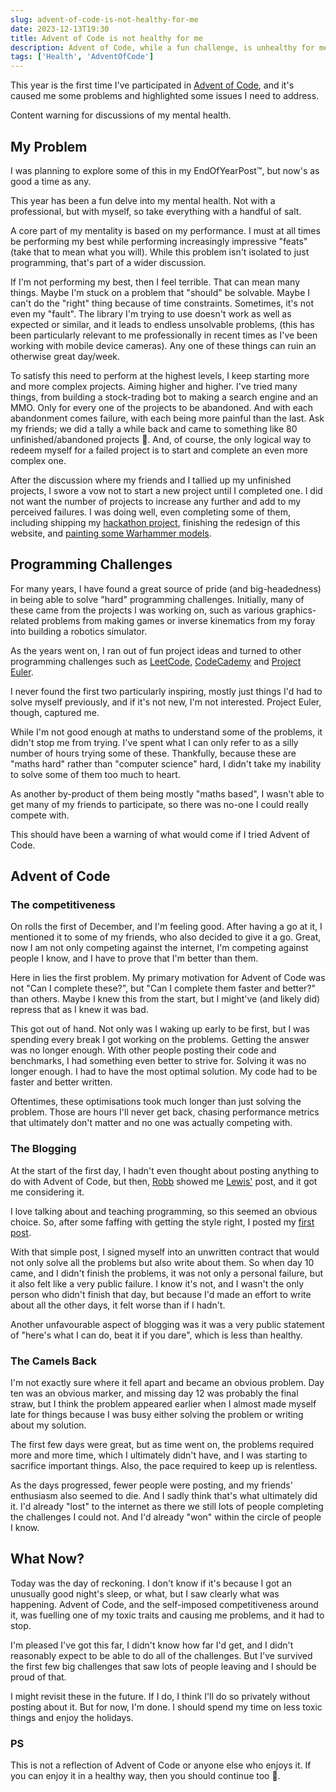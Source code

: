 ```yaml
---
slug: advent-of-code-is-not-healthy-for-me
date: 2023-12-13T19:30
title: Advent of Code is not healthy for me
description: Advent of Code, while a fun challenge, is unhealthy for me, and I should not participate. It taps at a core part of my mentality, and it's not a part I should be feeding. CW; Mental health.
tags: ['Health', 'AdventOfCode']
---
```


This year is the first time I've participated in [Advent of Code](https://adventofcode.com/), and it's caused me some problems and highlighted some issues I need to address.

Content warning for discussions of my mental health.

## My Problem

I was planning to explore some of this in my EndOfYearPost™️, but now's as good a time as any. 

This year has been a fun delve into my mental health. Not with a professional, but with myself, so take everything with a handful of salt.

A core part of my mentality is based on my performance. I must at all times be performing my best while performing increasingly impressive "feats" (take that to mean what you will). While this problem isn't isolated to just programming, that's part of a wider discussion.

If I'm not performing my best, then I feel terrible. That can mean many things. Maybe I'm stuck on a problem that "should" be solvable. Maybe I can't do the "right" thing because of time constraints. Sometimes, it's not even my "fault". The library I'm trying to use doesn't work as well as expected or similar, and it leads to endless unsolvable problems, (this has been particularly relevant to me professionally in recent times as I've been working with mobile device cameras). Any one of these things can ruin an otherwise great day/week.

To satisfy this need to perform at the highest levels, I keep starting more and more complex projects. Aiming higher and higher. I've tried many things, from building a stock-trading bot to making a search engine and an MMO. Only for every one of the projects to be abandoned. And with each abandonment comes failure, with each being more painful than the last. Ask my friends; we did a tally a while back and came to something like 80 unfinished/abandoned projects 🫠. And, of course, the only logical way to redeem myself for a failed project is to start and complete an even more complex one.

After the discussion where my friends and I tallied up my unfinished projects, I swore a vow not to start a new project until I completed one. I did not want the number of projects to increase any further and add to my perceived failures. I was doing well, even completing some of them, including shipping my [hackathon project](https://zoeaubert.me/blog/hackathon-accelos/), finishing the redesign of this website, and [painting some Warhammer models](https://zoeaubert.me/micros/2023/12/111539387340900611/).

## Programming Challenges

For many years, I have found a great source of pride (and big-headedness) in being able to solve "hard" programming challenges. Initially, many of these came from the projects I was working on, such as various graphics-related problems from making games or inverse kinematics from my foray into building a robotics simulator.

As the years went on, I ran out of fun project ideas and turned to other programming challenges such as [LeetCode](https://leetcode.com/), [CodeCademy](https://www.codecademy.com/) and [Project Euler](https://projecteuler.net/).

I never found the first two particularly inspiring, mostly just things I'd had to solve myself previously, and if it's not new, I'm not interested. Project Euler, though, captured me.

While I'm not good enough at maths to understand some of the problems, it didn't stop me from trying. I've spent what I can only refer to as a silly number of hours trying some of these. Thankfully, because these are "maths hard" rather than "computer science" hard, I didn't take my inability to solve some of them too much to heart.

As another by-product of them being mostly "maths based", I wasn't able to get many of my friends to participate, so there was no-one I could really compete with.

This should have been a warning of what would come if I tried Advent of Code.

## Advent of Code

### The competitiveness 

On rolls the first of December, and I'm feeling good. After having a go at it, I mentioned it to some of my friends, who also decided to give it a go. Great, now I am not only competing against the internet, I'm competing against people I know, and I have to prove that I'm better than them.

Here in lies the first problem. My primary motivation for Advent of Code was not "Can I complete these?", but "Can I complete them faster and better?" than others. Maybe I knew this from the start, but I might've (and likely did) repress that as I knew it was bad. 

This got out of hand. Not only was I waking up early to be first, but I was spending every break I got working on the problems. Getting the answer was no longer enough. With other people posting their code and benchmarks, I had something even better to strive for. Solving it was no longer enough. I had to have the most optimal solution. My code had to be faster and better written.

Oftentimes, these optimisations took much longer than just solving the problem. Those are hours I'll never get back, chasing performance metrics that ultimately don't matter and no one was actually competing with.

### The Blogging

At the start of the first day, I hadn't even thought about posting anything to do with Advent of Code, but then, [Robb](https://rknight.me/) showed me [Lewis'](https://lewisdale.dev/post/advent-of-code-2023-day-one/) post, and it got me considering it.

I love talking about and teaching programming, so this seemed an obvious choice. So, after some faffing with getting the style right, I posted my [first post](https://zoeaubert.me/blog/advent-of-code-2023-day-01/).

With that simple post, I signed myself into an unwritten contract that would not only solve all the problems but also write about them. So when day 10 came, and I didn't finish the problems, it was not only a personal failure, but it also felt like a very public failure. I know it's not, and I wasn't the only person who didn't finish that day, but because I'd made an effort to write about all the other days, it felt worse than if I hadn't.

Another unfavourable aspect of blogging was it was a very public statement of "here's what I can do, beat it if you dare", which is less than healthy.

### The Camels Back

I'm not exactly sure where it fell apart and became an obvious problem. Day ten was an obvious marker, and missing day 12 was probably the final straw, but I think the problem appeared earlier when I almost made myself late for things because I was busy either solving the problem or writing about my solution.

The first few days were great, but as time went on, the problems required more and more time, which I ultimately didn't have, and I was starting to sacrifice important things. Also, the pace required to keep up is relentless.

As the days progressed, fewer people were posting, and my friends' enthusiasm also seemed to die. And I sadly think that's what ultimately did it. I'd already "lost" to the internet as there we still lots of people completing the challenges I could not. And I'd already "won" within the circle of people I know.

## What Now?

Today was the day of reckoning. I don't know if it's because I got an unusually good night's sleep, or what, but I saw clearly what was happening. Advent of Code, and the self-imposed competitiveness around it, was fuelling one of my toxic traits and causing me problems, and it had to stop.

I'm pleased I've got this far, I didn't know how far I'd get, and I didn't reasonably expect to be able to do all of the challenges. But I've survived the first few big challenges that saw lots of people leaving and I should be proud of that.

I might revisit these in the future. If I do, I think I'll do so privately without posting about it. But for now, I'm done. I should spend my time on less toxic things and enjoy the holidays.

### PS

This is not a reflection of Advent of Code or anyone else who enjoys it. If you can enjoy it in a healthy way, then you should continue too 🙂.
